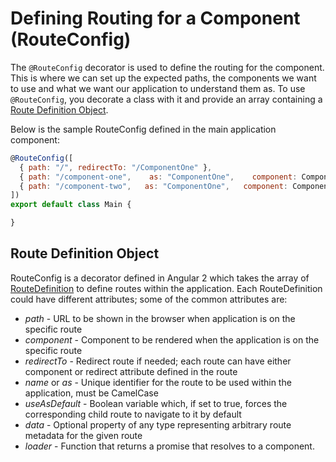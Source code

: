 # Defining Routing for a Component (RouteConfig) #

The `@RouteConfig` decorator is used to define the routing for the component. This is where we can set up the expected paths, the components we want to use and what we want our application to understand them as. To use `@RouteConfig`, you decorate a class with it and provide an array containing a [Route Definition Object](#route-definition-object).

Below is the sample RouteConfig defined in the main application component:

```javascript
@RouteConfig([
  { path: "/", redirectTo: "/ComponentOne" },
  { path: "/component-one",    as: "ComponentOne",    component: ComponentOne },
  { path: "/component-two",   as: "ComponentOne",   component: ComponentTwo }
])
export default class Main {

} 
```

## Route Definition Object ##

RouteConfig is a decorator defined in Angular 2 which takes the array of [RouteDefinition](https://angular.io/docs/ts/latest/api/router/RouteDefinition-interface.html) to define routes within the application. Each RouteDefinition could have different attributes; some of the common attributes are:

* _path_ - URL to be shown in the browser when application is on the specific route
* _component_ - Component to be rendered when the application is on the specific route
* _redirectTo_ - Redirect route if needed; each route can have either component or redirect attribute defined in the route
* _name_ or _as_ - Unique identifier for the route to be used within the application, must be CamelCase  
* _useAsDefault_ - Boolean variable which, if set to true, forces the corresponding child route to navigate to it by default
* _data_ - Optional property of any type representing arbitrary route metadata for the given route
* _loader_ - Function that returns a promise that resolves to a component.
